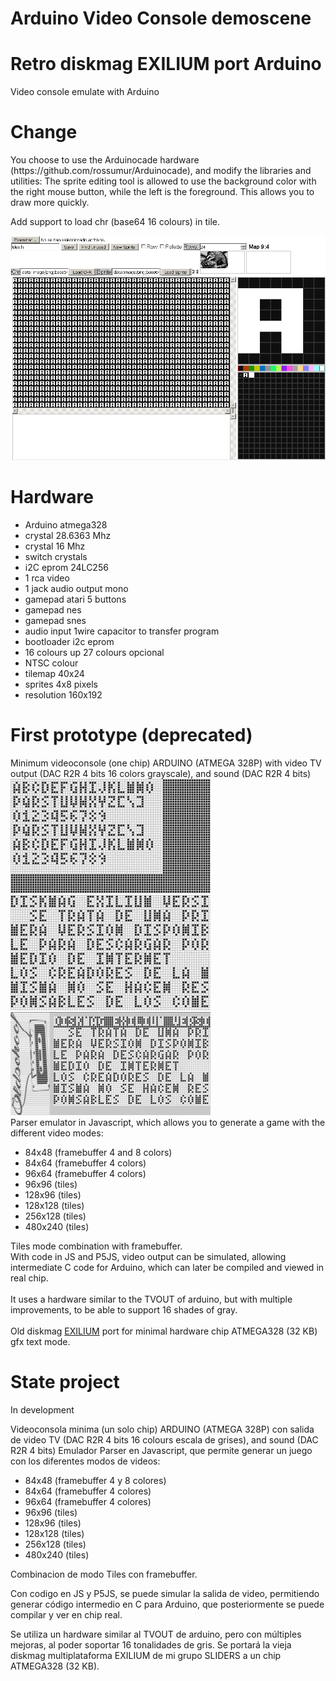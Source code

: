 # Arduino Video Console demoscene
<h1>Retro diskmag EXILIUM port Arduino</h1>
Video console emulate with Arduino

<h1>Change</h1>
You choose to use the Arduinocade hardware (https://github.com/rossumur/Arduinocade), and modify the libraries and utilities:
The sprite editing tool is allowed to use the background color with the right mouse button, while the left is the foreground. This allows you to draw more quickly.

Add support to load chr (base64 16 colours) in tile.
<center><img src="previewArduinocade.png"></center>

<h1>Hardware</h1>
<ul>
 <li>Arduino atmega328</li>
 <li>crystal 28.6363 Mhz</li>
 <li>crystal 16 Mhz</li>
 <li>switch crystals</li>
 <li>i2C eprom 24LC256</li>
 <li>1 rca video</li>
 <li>1 jack audio output mono</li>
 <li>gamepad atari 5 buttons</li>
 <li>gamepad nes</li>
 <li>gamepad snes</li>
 <li>audio input 1wire capacitor to transfer program</li>
 <li>bootloader i2c eprom</li>
 <li>16 colours up 27 colours opcional</li>
 <li>NTSC colour</li>
 <li>tilemap 40x24</li>
 <li>sprites 4x8 pixels</li>
 <li>resolution 160x192</li>
</ul>

<h1>First prototype (deprecated)</h1>
Minimum videoconsole (one chip) ARDUINO (ATMEGA 328P) with video TV output (DAC R2R 4 bits 16 colors grayscale), and sound (DAC R2R 4 bits)<br>
<img src='https://github.com/rpsubc8/ArduinoVideoConsole/blob/master/previewVideoconsola.png'>
<img src='https://github.com/rpsubc8/ArduinoVideoConsole/blob/master/previewVideoconsola2.png'>
<img src='https://github.com/rpsubc8/ArduinoVideoConsole/blob/master/previewVideoconsola3.png'><br>
Parser emulator in Javascript, which allows you to generate a game with the different video modes:
<ul>
 <li>84x48 (framebuffer 4 and 8 colors)</li>
 <li>84x64 (framebuffer 4 colors)</li>
 <li>96x64 (framebuffer 4 colors)</li>
 <li>96x96 (tiles)</li>
 <li>128x96 (tiles)</li>
 <li>128x128 (tiles)</li>
 <li>256x128 (tiles)</li>
 <li>480x240 (tiles)</li>
</ul>
 Tiles mode combination with framebuffer.<br>
 With code in JS and P5JS, video output can be simulated, allowing intermediate C code for Arduino, which can later be compiled and viewed in real chip.<br><br>
 It uses a hardware similar to the TVOUT of arduino, but with multiple improvements, to be able to support 16 shades of gray.<br><br>
 Old diskmag <a href='http://www.pouet.net/prod.php?which=5967'>EXILIUM</a> port for minimal hardware chip ATMEGA328 (32 KB) gfx text mode.



<h1>State project</h1>
In development


Videoconsola minima (un solo chip) ARDUINO (ATMEGA 328P) con salida de video TV (DAC R2R 4 bits 16 colours escala de grises), and sound (DAC R2R 4 bits)
Emulador Parser en Javascript, que permite generar un juego con los diferentes modos de videos:
<ul>
 <li>84x48 (framebuffer 4 y 8 colores)</li>
 <li>84x64 (framebuffer 4 colores)</li>
 <li>96x64 (framebuffer 4 colores)</li>
 <li>96x96 (tiles)</li>
 <li>128x96 (tiles)</li>
 <li>128x128 (tiles)</li>
 <li>256x128 (tiles)</li>
 <li>480x240 (tiles)</li>
 </ul>
 Combinacion de modo Tiles con framebuffer.

 Con codigo en JS y P5JS, se puede simular la salida de video, permitiendo generar código intermedio en C para Arduino, que posteriormente se puede compilar y ver en chip real.

 Se utiliza un hardware similar al TVOUT de arduino, pero con múltiples mejoras, al poder soportar 16 tonalidades de gris.
 Se portará la vieja diskmag multiplataforma EXILIUM de mi grupo SLIDERS a un chip ATMEGA328 (32 KB).
